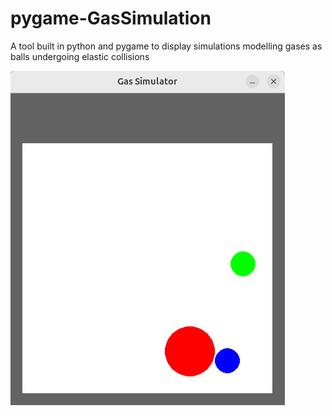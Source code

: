 # pygame-GasSimulation
A tool built in python and pygame to display simulations modelling gases as balls undergoing elastic collisions

![](media/three_ball_simulation_final.gif)